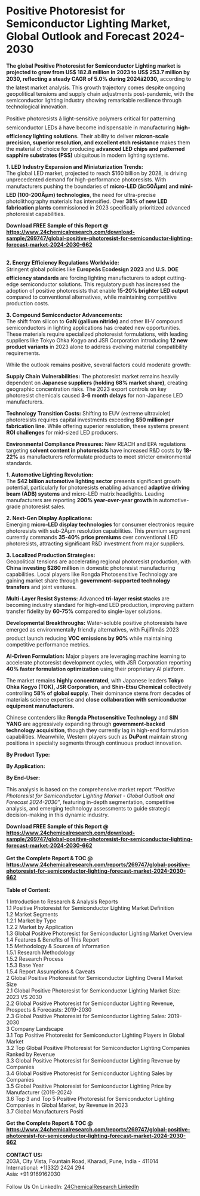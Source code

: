 <h1>Positive Photoresist for Semiconductor Lighting Market, Global Outlook and Forecast 2024-2030</h1><p><strong>The global Positive Photoresist for Semiconductor Lighting market is projected to grow from US$ 182.8 million in 2023 to US$ 253.7 million by 2030, reflecting a steady CAGR of 5.0% during 2024â2030,</strong> according to the latest market analysis. This growth trajectory comes despite ongoing geopolitical tensions and supply chain adjustments post-pandemic, with the semiconductor lighting industry showing remarkable resilience through technological innovation.</p><p>Positive photoresists â light-sensitive polymers critical for patterning semiconductor LEDs â have become indispensable in manufacturing <strong>high-efficiency lighting solutions.</strong> Their ability to deliver <strong>micron-scale precision, superior resolution, and excellent etch resistance</strong> makes them the material of choice for producing <strong>advanced LED chips and patterned sapphire substrates (PSS)</strong> ubiquitous in modern lighting systems.</p><p><strong>1. LED Industry Expansion and Miniaturization Trends:</strong><br>
The global LED market, projected to reach $160 billion by 2028, is driving unprecedented demand for high-performance photoresists. With manufacturers pushing the boundaries of <strong>micro-LED (â¤50Âµm) and mini-LED (100-200Âµm) technologies</strong>, the need for ultra-precise photolithography materials has intensified. Over <strong>38% of new LED fabrication plants</strong> commissioned in 2023 specifically prioritized advanced photoresist capabilities.</p><div><b>Download FREE Sample of this Report @ 
            <a href="https://www.24chemicalresearch.com/download-sample/269747/global-positive-photoresist-for-semiconductor-lighting-forecast-market-2024-2030-662">
            https://www.24chemicalresearch.com/download-sample/269747/global-positive-photoresist-for-semiconductor-lighting-forecast-market-2024-2030-662</a></b></div><br><p><strong>2. Energy Efficiency Regulations Worldwide:</strong><br>
Stringent global policies like <strong>Europeâs Ecodesign 2023</strong> and <strong>U.S. DOE efficiency standards</strong> are forcing lighting manufacturers to adopt cutting-edge semiconductor solutions. This regulatory push has increased the adoption of positive photoresists that enable <strong>15-20% brighter LED output</strong> compared to conventional alternatives, while maintaining competitive production costs.</p><p><strong>3. Compound Semiconductor Advancements:</strong><br>
The shift from silicon to <strong>GaN (gallium nitride)</strong> and other III-V compound semiconductors in lighting applications has created new opportunities. These materials require specialized photoresist formulations, with leading suppliers like Tokyo Ohka Kogyo and JSR Corporation introducing <strong>12 new product variants</strong> in 2023 alone to address evolving material compatibility requirements.</p><p>While the outlook remains positive, several factors could moderate growth:</p><p><strong>Supply Chain Vulnerabilities:</strong> The photoresist market remains heavily dependent on <strong>Japanese suppliers (holding 68% market share)</strong>, creating geographic concentration risks. The 2023 export controls on key photoresist chemicals caused <strong>3-6 month delays</strong> for non-Japanese LED manufacturers.</p><p><strong>Technology Transition Costs:</strong> Shifting to EUV (extreme ultraviolet) photoresists requires capital investments exceeding <strong>$50 million per fabrication line</strong>. While offering superior resolution, these systems present <strong>ROI challenges</strong> for mid-sized LED producers.</p><p><strong>Environmental Compliance Pressures:</strong> New REACH and EPA regulations targeting <strong>solvent content in photoresists</strong> have increased R&amp;D costs by <strong>18-22%</strong> as manufacturers reformulate products to meet stricter environmental standards.</p><p><strong>1. Automotive Lighting Revolution:</strong><br>
The <strong>$42 billion automotive lighting sector</strong> presents significant growth potential, particularly for photoresists enabling advanced <strong>adaptive driving beam (ADB) systems</strong> and micro-LED matrix headlights. Leading manufacturers are reporting <strong>200% year-over-year growth</strong> in automotive-grade photoresist sales.</p><p><strong>2. Next-Gen Display Applications:</strong><br>
Emerging <strong>micro-LED display technologies</strong> for consumer electronics require photoresists with sub-2Âµm resolution capabilities. This premium segment currently commands <strong>35-40% price premiums</strong> over conventional LED photoresists, attracting significant R&amp;D investment from major suppliers.</p><p><strong>3. Localized Production Strategies:</strong><br>
Geopolitical tensions are accelerating regional photoresist production, with <strong>China investing $280 million</strong> in domestic photoresist manufacturing capabilities. Local players like Rongda Photosensitive Technology are gaining market share through <strong>government-supported technology transfers</strong> and joint ventures.</p><p><strong>Multi-Layer Resist Systems:</strong> Advanced <strong>tri-layer resist stacks</strong> are becoming industry standard for high-end LED production, improving pattern transfer fidelity by <strong>60-75%</strong> compared to single-layer solutions.</p><p><strong>Developmental Breakthroughs:</strong> Water-soluble positive photoresists have emerged as environmentally friendly alternatives, with Fujifilmâs 2023 product launch reducing <strong>VOC emissions by 90%</strong> while maintaining competitive performance metrics.</p><p><strong>AI-Driven Formulation:</strong> Major players are leveraging machine learning to accelerate photoresist development cycles, with JSR Corporation reporting <strong>40% faster formulation optimization</strong> using their proprietary AI platform.</p><p>The market remains <strong>highly concentrated</strong>, with Japanese leaders <strong>Tokyo Ohka Kogyo (TOK), JSR Corporation,</strong> and <strong>Shin-Etsu Chemical</strong> collectively controlling <strong>58% of global supply</strong>. Their dominance stems from decades of materials science expertise and <strong>close collaboration with semiconductor equipment manufacturers.</strong></p><p>Chinese contenders like <strong>Rongda Photosensitive Technology</strong> and <strong>SIN YANG</strong> are aggressively expanding through <strong>government-backed technology acquisition</strong>, though they currently lag in high-end formulation capabilities. Meanwhile, Western players such as <strong>DuPont</strong> maintain strong positions in specialty segments through continuous product innovation.</p><p><strong>By Product Type:</strong></p><p><strong>By Application:</strong></p><p><strong>By End-User:</strong></p><p>This analysis is based on the comprehensive market report <em>"Positive Photoresist for Semiconductor Lighting Market - Global Outlook and Forecast 2024-2030"</em>, featuring in-depth segmentation, competitive analysis, and emerging technology assessments to guide strategic decision-making in this dynamic industry.</p><div><b>Download FREE Sample of this Report @ 
            <a href="https://www.24chemicalresearch.com/download-sample/269747/global-positive-photoresist-for-semiconductor-lighting-forecast-market-2024-2030-662">
            https://www.24chemicalresearch.com/download-sample/269747/global-positive-photoresist-for-semiconductor-lighting-forecast-market-2024-2030-662</a></b></div><br><div><b>Get the Complete Report & TOC @ 
            <a href="https://www.24chemicalresearch.com/reports/269747/global-positive-photoresist-for-semiconductor-lighting-forecast-market-2024-2030-662">
            https://www.24chemicalresearch.com/reports/269747/global-positive-photoresist-for-semiconductor-lighting-forecast-market-2024-2030-662</a></b></div><br>
            <b>Table of Content:</b><p>1 Introduction to Research & Analysis Reports<br />
    1.1 Positive Photoresist for Semiconductor Lighting Market Definition<br />
    1.2 Market Segments<br />
        1.2.1 Market by Type<br />
        1.2.2 Market by Application<br />
    1.3 Global Positive Photoresist for Semiconductor Lighting Market Overview<br />
    1.4 Features & Benefits of This Report<br />
    1.5 Methodology & Sources of Information<br />
        1.5.1 Research Methodology<br />
        1.5.2 Research Process<br />
        1.5.3 Base Year<br />
        1.5.4 Report Assumptions & Caveats<br />
2 Global Positive Photoresist for Semiconductor Lighting Overall Market Size<br />
    2.1 Global Positive Photoresist for Semiconductor Lighting Market Size: 2023 VS 2030<br />
    2.2 Global Positive Photoresist for Semiconductor Lighting Revenue, Prospects & Forecasts: 2019-2030<br />
    2.3 Global Positive Photoresist for Semiconductor Lighting Sales: 2019-2030<br />
3 Company Landscape<br />
    3.1 Top Positive Photoresist for Semiconductor Lighting Players in Global Market<br />
    3.2 Top Global Positive Photoresist for Semiconductor Lighting Companies Ranked by Revenue<br />
    3.3 Global Positive Photoresist for Semiconductor Lighting Revenue by Companies<br />
    3.4 Global Positive Photoresist for Semiconductor Lighting Sales by Companies<br />
    3.5 Global Positive Photoresist for Semiconductor Lighting Price by Manufacturer (2019-2024)<br />
    3.6 Top 3 and Top 5 Positive Photoresist for Semiconductor Lighting Companies in Global Market, by Revenue in 2023<br />
    3.7 Global Manufacturers Positi</p><div><b>Get the Complete Report & TOC @ 
            <a href="https://www.24chemicalresearch.com/reports/269747/global-positive-photoresist-for-semiconductor-lighting-forecast-market-2024-2030-662">
            https://www.24chemicalresearch.com/reports/269747/global-positive-photoresist-for-semiconductor-lighting-forecast-market-2024-2030-662</a></b></div><br><b>CONTACT US:</b><br>
            203A, City Vista, Fountain Road, Kharadi, Pune, India - 411014<br>
            International: +1(332) 2424 294<br>
            Asia: +91 9169162030 <br><br>
            Follow Us On LinkedIn: <a href="https://www.linkedin.com/company/24chemicalresearch/">24ChemicalResearch LinkedIn</a>